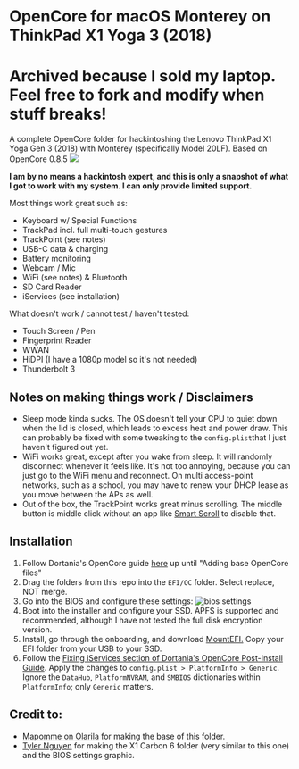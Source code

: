# OpenCore for macOS Monterey on ThinkPad X1 Yoga 3 (2018)

# Archived because I sold my laptop. Feel free to fork and modify when stuff breaks!

A complete OpenCore folder for hackintoshing the Lenovo ThinkPad X1 Yoga Gen 3 (2018) with Monterey (specifically Model 20LF). Based on OpenCore 0.8.5
![](https://i.imgur.com/Zjjm45P.png)

**I am by no means a hackintosh expert, and this is only a snapshot of what I got to work with my system. I can only provide limited support.**

Most things work great such as:
  - Keyboard w/ Special Functions
  - TrackPad incl. full multi-touch gestures
  - TrackPoint (see notes)
  - USB-C data & charging
  - Battery monitoring
  - Webcam / Mic
  - WiFi (see notes) & Bluetooth
  - SD Card Reader
  - iServices (see installation)

What doesn't work / cannot test / haven't tested:
  - Touch Screen / Pen
  - Fingerprint Reader
  - WWAN
  - HiDPI (I have a 1080p model so it's not needed)
  - Thunderbolt 3
  
## Notes on making things work / Disclaimers
  - Sleep mode kinda sucks. The OS doesn't tell your CPU to quiet down when the lid is closed, which leads to excess heat and power draw. This can probably be fixed with some tweaking to the ``config.plist``that I just haven't figured out yet.
  - WiFi works great, except after you wake from sleep. It will randomly disconnect whenever it feels like. It's not too annoying, because you can just go to the WiFi menu and reconnect. On multi access-point networks, such as a school, you may have to renew your DHCP lease as you move between the APs as well.
  - Out of the box, the TrackPoint works great minus scrolling. The middle button is middle click without an app like [Smart Scroll](https://www.marcmoini.com/sx_en.html) to disable that.

## Installation
  1. Follow Dortania's OpenCore guide [here](https://dortania.github.io/OpenCore-Install-Guide/) up until "Adding base OpenCore files"
  2. Drag the folders from this repo into the ``EFI/OC`` folder. Select replace, NOT merge.
  3. Go into the BIOS and configure these settings: ![bios settings](https://i.imgur.com/ScfQBMF.png)
  4. Boot into the installer and configure your SSD. APFS is supported and recommended, although I have not tested the full disk encryption version.
  5. Install, go through the onboarding, and download [MountEFI.](https://github.com/corpnewt/MountEFI) Copy your EFI folder from your USB to your SSD.
  6. Follow the [Fixing iServices section of Dortania's OpenCore Post-Install Guide](https://dortania.github.io/OpenCore-Post-Install/universal/iservices.html#using-gensmbios). Apply the changes to ``config.plist > PlatformInfo > Generic``. Ignore the ``DataHub``, ``PlatformNVRAM``, and ``SMBIOS`` dictionaries within ``PlatformInfo``; only ``Generic`` matters.

## Credit to:
  - [Mapomme on Olarila](https://www.olarila.com/topic/23224-monterey-on-lenovo-x1-yoga-3rd-gen/) for making the base of this folder.
  - [Tyler Nguyen](https://tylernguyen.github.io/x1c6-hackintosh/) for making the X1 Carbon 6 folder (very similar to this one) and the BIOS settings graphic.
